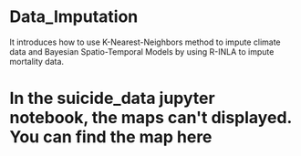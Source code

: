 # Data_Imputation
It introduces how to use K-Nearest-Neighbors method to impute climate data and Bayesian Spatio-Temporal Models by using R-INLA to impute mortality data.

# In the suicide_data jupyter notebook, the maps can't displayed. You can find the map here

